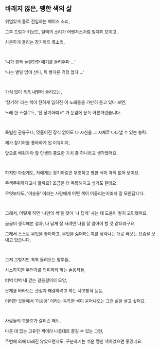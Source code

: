 ## 바래지 않은, 쨍한 색의 삶

위엄있게 홀로 진입하는 베이스 소리,

그후 드럼과 키보드, 일렉의 소리가 어벤져스처럼 일제히 모이고,

차분하게 들리는 장기하의 목소리,

<br>

‘니가 깜짝 놀랄만한 얘기를 들려주마 …’

‘나는 별일 없이 산다, 뭐 별다른 걱정 없다 …’

<br>

가식 없이 툭툭 내뱉어 들려오는,

‘장기하’ 라는 색이 진하게 입혀진 이 노래들을 가만히 듣고 있다 보면,

노래 한 소절로도, ‘전 장기하예요’ 가 눈앞에 문득 아른거렸습니다.

<br>

특별한 관용구나, 멋들어진 장식 없이도 나 자신을 그 자체로 나타낼 수 있는 능력.

제가 장기하를 좋아하게 된 이유이자,

앞으로 배워가야 할 인생의 중요한 가치 중 하나라고 생각했어요.

<br>

하지만 아쉽게도, 저에게는 장기하같은 뚜렷하고 쨍한 색이 아직 없어 보여요.

무색무취하다고나 할까요? 조금은 더 독특해지고 싶기도 한데요.

무엇보다도, ‘이승용’ 이라는 사람에게 어떤 색이 어울리는지조차 잘 모른답니다.

<br>

그래서, 어떻게 하면 ‘나만의 색’을 찾아 ‘나 답게’ 사는 데 도움이 될지 고민했어요.

곰곰이 생각해본 결과, 나 답게 잘 사려면 나를 잘 알아야 할 것 같더라구요.

그래서 스스로 무엇을 좋아하고, 무엇을 싫어하는지를 생각나는 대로 써보는 요즘을 보내고 있습니다.

<br>

그저 그렇지만 툭툭 들려오는 말투들,

사소하지만 무언가를 의미하려 하는 손동작들,

터벅 터벅 내 걷는 걸음걸이의 모양,

문제를 바라보는 관점과 해결하려고 하는 사고방식 등등,

이러한 것들에서 ‘이승용’ 이라는 독특한 색이 묻어나오는 그런 삶을 살고 싶어요.

<br>

사람들의 호불호가 갈리긴 해도,

다른 데 없는 고유한 색이라 나름대로 즐길 수 있는 그런,

주변에 의해 바래진 않았으면서도, 구분하기는 쉬운 쨍한 색이었으면 좋겠네요.

